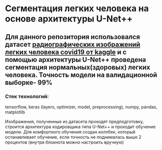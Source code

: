 # Сегментация легких человека на основе архитектуры U-Net++

## Для данного репозитория использовался датасет [радиографических изображений легких человека covid19 от kaggle](https://www.kaggle.com/datasets/tawsifurrahman/covid19-radiography-database/) и с помощью архитектуры U-Net++ проведена сегментация нормальных(здоровых) легких человека. Точность модели на валидационной выборке- 99%

### Стек технологий:

tensorflow, keras (layers, optimizer, model, preprocessing), numpy, pandas, matplotlib

Изображения, полученные из датасета проходят предподготовку, строится архитектура кодировщика типа U-Net++ и проходит обучение модели. Для комфортного обучения создан коллбек, который останавливает обучение, если точность не поднималась выше 2 процентов (внутри блокнота можно настроить вручную)
